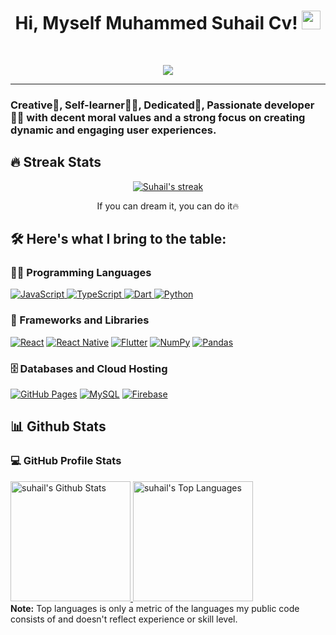 <h1 align="center">
  Hi, Myself Muhammed Suhail Cv!
  <img src="https://media.giphy.com/media/hvRJCLFzcasrR4ia7z/giphy.gif" width="30">
</h1>

<br/>

<p align="center">
  <a href="https://github.com/DenverCoder1/readme-typing-svg">
    <img src="https://readme-typing-svg.herokuapp.com?lines=React+Developer;React+Native+Developer;Web+Designer;Self%20Taught%20Developer;Always%20learning%20new%20things&center=true&width=380&height=45">
  </a>
</p>

<hr/>


### Creative🎡, Self-learner👩‍🎓, Dedicated🎯, Passionate developer👩‍💻 with decent moral values and a strong focus on creating dynamic and engaging user experiences.


## 🔥 Streak Stats
<p align="center">
  <a href="https://github.com/DenverCoder1/github-readme-streak-stats">
    <img title="🔥 Get streak stats for your profile at git.io/streak-stats" alt="Suhail's streak" src="https://github-readme-streak-stats.herokuapp.com?user=cvsuhail&theme=merko&hide_border=true&date_format=%5BY.%5Dn.j"/>
  </a>
  <p align="center"> If you can dream it, you can do it🔥 </p>
</p>

## 🛠️ Here's what I bring to the table:

### 👨‍💻 Programming Languages
<p>
  <a href="#">
    <img alt="JavaScript" src="https://img.shields.io/badge/JavaScript%20-%231572B6.svg?logo=javascript&logoColor=white">
  </a>
  <a href="#">
    <img alt="TypeScript" src="https://img.shields.io/badge/TypeScript%20-%23E34F26.svg?logo=typescript&logoColor=white">
  </a>
  <a href="#">
    <img alt="Dart" src="https://img.shields.io/badge/Dart%20-%23F7DF1E.svg?logo=dart&logoColor=black">
  </a>
  <a href="#">
    <img alt="Python" src="https://img.shields.io/badge/Python%20-%23F7DF1E.svg?logo=python&logoColor=black">
  </a>
</p>

### 🧰 Frameworks and Libraries
<p>
  <a href="#"><img alt="React" src="https://img.shields.io/badge/React%20-%2320232a.svg?logo=react&logoColor=%2361DAFB"></a>
  <a href="#"><img alt="React Native" src="https://img.shields.io/badge/ReactNative%20-%2320232a.svg?logo=react&logoColor=%2361DAFB"></a>
  <a href="#"><img alt="Flutter" src="https://img.shields.io/badge/Flutter%20-%2320232a.svg?logo=flutter&logoColor=%2361DAFB"></a>
  <a href="#"><img alt="NumPy" src="https://img.shields.io/badge/NumPy%20-%2320232a.svg?logo=numpy&logoColor=%2361DAFB"></a>
  <a href="#"><img alt="Pandas" src="https://img.shields.io/badge/Pandas%20-%2320232a.svg?logo=pandas&logoColor=%2361DAFB"></a>  
</p>

### 🗄️ Databases and Cloud Hosting
<p>
    <a href="#"><img alt="GitHub Pages" src="https://img.shields.io/badge/GitHub%20Pages-%23327FC7.svg?logo=github&logoColor=white"></a>
    <a href="#"><img alt="MySQL" src="https://img.shields.io/badge/MySQL-%2300f.svg?logo=mysql&logoColor=white"></a>
    <a href="#"><img alt="Firebase" src ="https://img.shields.io/badge/Firebase-%23316192.svg?logo=firebase&logoColor=white"></a>
</p>

## 📊 Github Stats

### 💻 GitHub Profile Stats
<p> 
  <a href="https://github.com/anuraghazra/github-readme-stats">
    <img alt="suhail's Github Stats" src="https://github-readme-stats.vercel.app/api?username=cvsuhail&show_icons=true&count_private=true&theme=react&hide_border=true&bg_color=1F222E&title_color=F85D7F&icon_color=F8D866" height="192px"/>
  </a>
  <a href="https://github.com/anuraghazra/github-readme-stats">
    <img alt="suhail's Top Languages" src="https://github-readme-stats.vercel.app/api/top-langs/?username=cvsuhail&langs_count=8&layout=compact&theme=react&hide_border=true&bg_color=1F222E&title_color=F85D7F&icon_color=F8D866" height="192px"/>
  </a>
  <br/>
  <b>Note:</b> Top languages is only a metric of the languages my public code consists of and doesn't reflect experience or skill level.
</p>

<!--
**cvsuhail/cvsuhail** is a ✨ _special_ ✨ repository because its `README.md` (this file) appears on your GitHub profile.

Here are some ideas to get you started:

- 🔭 I’m currently working on ...
- 🌱 I’m currently learning ...
- 👯 I’m looking to collaborate on ...
- 🤔 I’m looking for help with ...
- 💬 Ask me about ...
- 📫 How to reach me: ...
- 😄 Pronouns: ...
- ⚡ Fun fact: ...
-->
